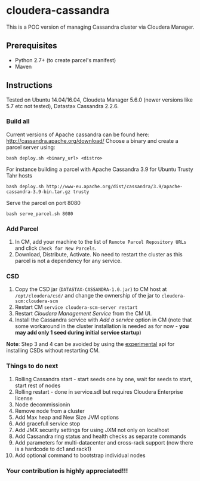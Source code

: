 # cloudera-cassandra

This is a POC version of managing Cassandra cluster via Cloudera Manager. 

## Prerequisites

* Python 2.7+ (to create parcel's manifest)
* Maven

## Instructions
Tested on Ubuntu 14.04/16.04, Cloudeta Manager 5.6.0 (newer versions like 5.7 etc not tested), Datastax Cassandra 2.2.6.

### Build all
Current versions of Apache cassandra can be found here: http://cassandra.apache.org/download/
Choose a binary and create a parcel server using:
```
bash deploy.sh <binary_url> <distro>
```

For instance building a parcel with Apache Cassandra 3.9 for Ubuntu Trusty Tahr hosts
```
bash deploy.sh http://www-eu.apache.org/dist/cassandra/3.9/apache-cassandra-3.9-bin.tar.gz trusty
```

Serve the parcel on port 8080
```
bash serve_parcel.sh 8080
```

### Add Parcel
1. In CM, add your machine to the list of `Remote Parcel Repository URLs` and click `Check for New Parcels`.
1. Download, Distribute, Activate. No need to restart the cluster as this parcel is not a dependency for any service.

### CSD
1. Copy the CSD jar (`DATASTAX-CASSANDRA-1.0.jar`) to CM host at `/opt/cloudera/csd/` and change the ownership of the jar to `﻿cloudera-scm:cloudera-scm`
1. Restart CM `service cloudera-scm-server restart`
1. Restart _Cloudera Management Service_ from the CM UI.
1. Install the Cassandra service with _Add a service_ option in CM (note that some workaround in the cluster installation is needed as for now - **you may add only 1 seed during initial service startup**)

**Note**: Step 3 and 4 can be avoided by using the 
[experimental](https://github.com/cloudera/cm_ext/wiki/CSD-Developer-Tricks-and-Tools#partial-installation-development-mode-only) api for installing CSDs without restarting CM.

### Things to do next

1. Rolling Cassandra start - start seeds one by one, wait for seeds to start, start rest of nodes
2. Rolling restart - done in service.sdl but requires Cloudera Enterprise license
3. Node decommissionin
4. Remove node from a cluster
5. Add Max heap and New Size JVM options
6. Add gracefull service stop
7. Add JMX security settings for using JXM not only on localhost
8. Add Cassandra ring status and health checks as separate commands
9. Add parameters for multi-datacenter and cross-rack support (now there is a hardcode to dc1 and rack1)
10. Add optional command to bootstrap individual nodes
 
### Your contribution is highly appreciated!!!
